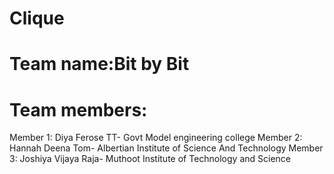 # Clique
# Team name:Bit by Bit
# Team members:
Member 1: Diya Ferose TT- Govt Model engineering college 
Member 2: Hannah Deena Tom- Albertian Institute of Science And Technology
Member 3: Joshiya Vijaya Raja- Muthoot Institute of Technology and Science
